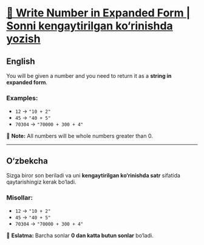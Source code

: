 # [🧮 Write Number in Expanded Form | Sonni kengaytirilgan ko‘rinishda yozish]("https://www.codewars.com/kata/5842df8ccbd22792a4000245/train/python")

## English
You will be given a number and you need to return it as a **string in expanded form**.

### Examples:
- `12` → `"10 + 2"`
- `45` → `"40 + 5"`
- `70304` → `"70000 + 300 + 4"`

📌 **Note:** All numbers will be whole numbers greater than 0.

---

## O‘zbekcha
Sizga biror son beriladi va uni **kengaytirilgan ko‘rinishda satr** sifatida qaytarishingiz kerak bo‘ladi.

### Misollar:
- `12` → `"10 + 2"`
- `45` → `"40 + 5"`
- `70304` → `"70000 + 300 + 4"`

📌 **Eslatma:** Barcha sonlar **0 dan katta butun sonlar** bo‘ladi.
